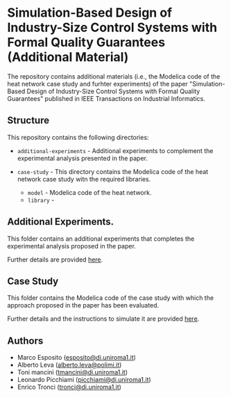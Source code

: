 # Simulation-Based Design of Industry-Size Control Systems with Formal Quality Guarantees (Additional Material)

The repository contains additional materials (i.e., the Modelica code of the heat network case study and furhter experiments) of the paper "Simulation-Based Design of Industry-Size Control Systems with Formal Quality Guarantees" published in IEEE Transactions on Industrial Informatics. 


## Structure

This repository contains the following directories:

* `additional-experiments` - Additional experiments to complement the experimental analysis presented in the paper.

* `case-study` - This directory contains the Modelica code of the heat network case study witn the required libraries. 
    * `model` - Modelica code of the heat network.
    * `library` - 


## Additional Experiments.

This folder contains an additional experiments that completes the experimental analysis proposed in the paper.

Further details are provided [here](additional-experiments/README.md).


## Case Study

This folder contains the Modelica code of the case study with which the approach proposed in the paper has been evaluated.

Further details and the instructions to simulate it are provided [here](case-study/README.md).  



## Authors

* Marco Esposito ([esposito@di.uniroma1.it](esposito@di.uniroma1.it))
* Alberto Leva ([alberto.leva@polimi.it](alberto.leva@polimi.it))
* Toni mancini ([tmancini@di.uniroma1.it](tmancini@di.uniroma1.it))
* Leonardo Picchiami ([picchiami@di.uniroma1.it](picchiami@di.uniroma1.it))
* Enrico Tronci ([tronci@di.uniroma1.it](tronci@di.uniroma1.it))
